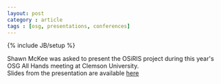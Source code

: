 ```yaml
---
layout: post
category : article
tags : [osg, presentations, conferences]
---
```

{% include JB/setup %}

Shawn McKee was asked to present the OSiRIS project during this year's OSG All Hands meeting at Clemson University.  
Slides from the presentation are available [here](https://indico.fnal.gov/contributionDisplay.py?contribId=30&confId=10571)